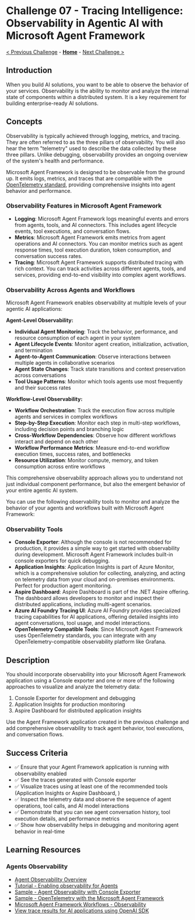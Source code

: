 # Challenge 07 - Tracing Intelligence: Observability in Agentic AI with Microsoft Agent Framework

 [< Previous Challenge](./Challenge-06.md) - **[Home](../README.md)** - [Next Challenge >](./Challenge-08.md)
 
## Introduction

When you build AI solutions, you want to be able to observe the behavior of your services. Observability is the ability to monitor and analyze the internal state of components within a distributed system. It is a key requirement for building enterprise-ready AI solutions.

## Concepts

Observability is typically achieved through logging, metrics, and tracing. They are often referred to as the three pillars of observability. You will also hear the term "telemetry" used to describe the data collected by these three pillars. Unlike debugging, observability provides an ongoing overview of the system's health and performance.

Microsoft Agent Framework is designed to be observable from the ground up. It emits logs, metrics, and traces that are compatible with the [OpenTelemetry standard](https://opentelemetry.io/docs/specs/semconv/gen-ai/gen-ai-agent-spans/), providing comprehensive insights into agent behavior and performance.

### Observability Features in Microsoft Agent Framework

- **Logging**: Microsoft Agent Framework logs meaningful events and errors from agents, tools, and AI connectors. This includes agent lifecycle events, tool executions, and conversation flows.
- **Metrics**: Microsoft Agent Framework emits metrics from agent operations and AI connectors. You can monitor metrics such as agent response times, tool execution duration, token consumption, and conversation success rates.
- **Tracing**: Microsoft Agent Framework supports distributed tracing with rich context. You can track activities across different agents, tools, and services, providing end-to-end visibility into complex agent workflows.

### Observability Across Agents and Workflows

Microsoft Agent Framework enables observability at multiple levels of your agentic AI applications:

**Agent-Level Observability:**
- **Individual Agent Monitoring**: Track the behavior, performance, and resource consumption of each agent in your system
- **Agent Lifecycle Events**: Monitor agent creation, initialization, activation, and termination
- **Agent-to-Agent Communication**: Observe interactions between multiple agents in collaborative scenarios
- **Agent State Changes**: Track state transitions and context preservation across conversations
- **Tool Usage Patterns**: Monitor which tools agents use most frequently and their success rates

**Workflow-Level Observability:**
- **Workflow Orchestration**: Track the execution flow across multiple agents and services in complex workflows
- **Step-by-Step Execution**: Monitor each step in multi-step workflows, including decision points and branching logic
- **Cross-Workflow Dependencies**: Observe how different workflows interact and depend on each other
- **Workflow Performance Metrics**: Measure end-to-end workflow execution times, success rates, and bottlenecks
- **Resource Utilization**: Monitor compute, memory, and token consumption across entire workflows

This comprehensive observability approach allows you to understand not just individual component performance, but also the emergent behavior of your entire agentic AI system.

You can use the following observability tools to monitor and analyze the behavior of your agents and workflows built with Microsoft Agent Framework:

### Observability Tools

- **Console Exporter**: Although the console is not recommended for production, it provides a simple way to get started with observability during development. Microsoft Agent Framework includes built-in console exporters for quick debugging.
- **Application Insights**: Application Insights is part of Azure Monitor, which is a comprehensive solution for collecting, analyzing, and acting on telemetry data from your cloud and on-premises environments. Perfect for production agent monitoring.
- **Aspire Dashboard**: Aspire Dashboard is part of the .NET Aspire offering. The dashboard allows developers to monitor and inspect their distributed applications, including multi-agent scenarios.
- **Azure AI Foundry Tracing UI**: Azure AI Foundry provides specialized tracing capabilities for AI applications, offering detailed insights into agent conversations, tool usage, and model interactions.
- **OpenTelemetry Compatible Tools**: Since Microsoft Agent Framework uses OpenTelemetry standards, you can integrate with any OpenTelemetry-compatible observability platform like Grafana.

## Description
You should incorporate observability into your Microsoft Agent Framework application using a Console exporter and one or more of the following approaches to visualize and analyze the telemetry data:

1. Console Exporter for development and debugging
2. Application Insights for production monitoring
3. Aspire Dashboard for distributed application insights

Use the Agent Framework application created in the previous challenge and add comprehensive observability to track agent behavior, tool executions, and conversation flows.

## Success Criteria
- ✅ Ensure that your Agent Framework application is running with observability enabled
- ✅ See the traces generated with Console exporter
- ✅ Visualize traces using at least one of the recommended tools (Application Insights or Aspire Dashboard, )
- ✅ Inspect the telemetry data and observe the sequence of agent operations, tool calls, and AI model interactions
- ✅ Demonstrate that you can see agent conversation history, tool execution details, and performance metrics
- ✅ Show how observability helps in debugging and monitoring agent behavior in real-time

## Learning Resources

### Agents Observability
- [Agent Observability Overview](https://learn.microsoft.com/en-us/agent-framework/user-guide/agents/agent-observability?pivots=programming-language-csharp)
- [Tutorial - Enabling observability for Agents](https://learn.microsoft.com/en-us/agent-framework/tutorials/agents/enable-observability?pivots=programming-language-csharp)
- [Sample - Agent Observability with Console Exporter](https://github.com/microsoft/agent-framework/blob/main/dotnet/samples/GettingStarted/Agents/Agent_Step08_Observability)
- [Sample - OpenTelemetry with the Microsoft Agent Framework](https://github.com/microsoft/agent-framework/blob/main/dotnet/samples/GettingStarted/AgentOpenTelemetry)
- [Microsoft Agent Framework Workflows - Observability](https://learn.microsoft.com/en-us/agent-framework/user-guide/workflows/observability)
- [View trace results for AI applications using OpenAI SDK](https://learn.microsoft.com/en-us/azure/ai-foundry/how-to/develop/trace-application)